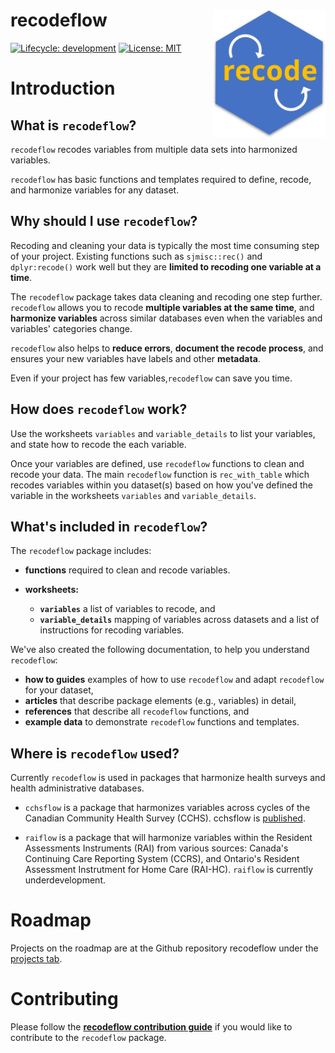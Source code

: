 # recodeflow <img src="man/figures/logo.svg" align="right" width="180"/>

<!-- badges: start -->

[![Lifecycle: development](https://img.shields.io/badge/lifecycle-experimental-blue.svg)](https://www.tidyverse.org/lifecycle/#experimental) <!--
[![](https://img.shields.io/cran/v/cchsflow?color=green)](https://CRAN.R-project.org/package=TBA)
![](https://img.shields.io/github/v/release/big-life-lab/recodeflow?color=green&label=GitHub)
--> [![License: MIT](https://img.shields.io/badge/License-MIT-yellow.svg)](https://opensource.org/licenses/MIT)

<!-- badges: end -->

# Introduction

## What is `recodeflow`?

`recodeflow` recodes variables from multiple data sets into harmonized variables.

`recodeflow` has basic functions and templates required to define, recode, and harmonize variables for any dataset.

## Why should I use `recodeflow`?

Recoding and cleaning your data is typically the most time consuming step of your project. Existing functions such as `sjmisc::rec()` and `dplyr:recode()` work well but they are **limited to recoding one variable at a time**. 

The `recodeflow` package takes data cleaning and recoding one step further. `recodeflow` allows you to  recode **multiple variables at the same time**, and **harmonize variables** across similar databases even when the variables and variables' categories change.

`recodeflow` also helps to **reduce errors**, **document the recode process**, and ensures your new variables have labels and other **metadata**.

Even if your project has few variables,`recodeflow` can save you time.


## How does `recodeflow` work?

Use the worksheets `variables` and `variable_details` to list your variables, and state how to recode the each variable.

Once your variables are defined, use `recodeflow` functions to clean and recode your data. The main `recodeflow` function is `rec_with_table` which recodes variables within you dataset(s) based on how you've defined the variable in the worksheets `variables` and `variable_details`.


## What's included in `recodeflow`?

The `recodeflow` package includes:

-   **functions** required to clean and recode variables.

-   **worksheets:**

    -   **`variables`** a list of variables to recode, and
    -   **`variable_details`** mapping of variables across datasets and a list of instructions for recoding variables.

We've also created the following documentation, to help you understand `recodeflow`:

-   **how to guides** examples of how to use `recodeflow` and adapt `recodeflow` for your dataset,
-   **articles** that describe package elements (e.g., variables) in detail,
-   **references** that describe all `recodeflow` functions, and
-   **example data** to demonstrate `recodeflow` functions and templates.

## Where is `recodeflow` used?

Currently `recodeflow` is used in packages that harmonize health surveys and health administrative databases.

- `cchsflow` is a package that harmonizes variables across cycles of the Canadian Community Health Survey (CCHS). cchsflow is [published](https://big-life-lab.github.io/cchsflow/index.html). 

- `raiflow` is a package that will harmonize variables within the Resident Assessments Instruments (RAI) from various sources: Canada's Continuing Care Reporting System (CCRS), and Ontario's Resident Assessment Instrutment for Home Care (RAI-HC). `raiflow` is currently underdevelopment.

# Roadmap

Projects on the roadmap are at the Github repository recodeflow under the [projects tab](https://github.com/Big-Life-Lab/recodeflow/projects).

# Contributing

Please follow the [**recodeflow contribution guide**](https://big-life-lab.github.io/recodeflow/CONTRIBUTING.html) if you would like to contribute to the `recodeflow` package.
